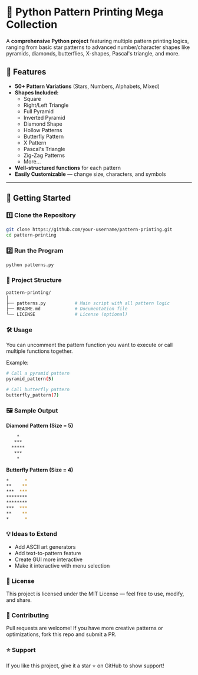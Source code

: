 # 🎨 Python Pattern Printing Mega Collection

A **comprehensive Python project** featuring multiple pattern printing logics, ranging from basic star patterns to advanced number/character shapes like pyramids, diamonds, butterflies, X-shapes, Pascal's triangle, and more.

## 📌 Features
- **50+ Pattern Variations** (Stars, Numbers, Alphabets, Mixed)
- **Shapes Included:**
  - Square
  - Right/Left Triangle
  - Full Pyramid
  - Inverted Pyramid
  - Diamond Shape
  - Hollow Patterns
  - Butterfly Pattern
  - X Pattern
  - Pascal's Triangle
  - Zig-Zag Patterns
  - More...
- **Well-structured functions** for each pattern
- **Easily Customizable** — change size, characters, and symbols

---

## 🚀 Getting Started

### 1️⃣ Clone the Repository
```bash
git clone https://github.com/your-username/pattern-printing.git
cd pattern-printing
```
### 2️⃣ Run the Program
```bash
python patterns.py
```
### 📂 Project Structure
```bash
pattern-printing/
│
├── patterns.py           # Main script with all pattern logic
├── README.md             # Documentation file
└── LICENSE               # License (optional)
```

### 🛠️ Usage
You can uncomment the pattern function you want to execute or call multiple functions together.

Example:
```bash
# Call a pyramid pattern
pyramid_pattern(5)

# Call butterfly pattern
butterfly_pattern(7)
```
### 🖼️ Sample Output
**Diamond Pattern (Size = 5)**
```bash
    *
   ***
  *****
   ***
    *
```
**Butterfly Pattern (Size = 4)**
```bash
*      *
**    **
***  ***
********
********
***  ***
**    **
*      *
```
### 💡 Ideas to Extend
- Add ASCII art generators
- Add text-to-pattern feature
- Create GUI more interactive
- Make it interactive with menu selection

### 📜 License
This project is licensed under the MIT License — feel free to use, modify, and share.


### 🤝 Contributing
Pull requests are welcome! If you have more creative patterns or optimizations, fork this repo and submit a PR.

### ⭐ Support
If you like this project, give it a star ⭐ on GitHub to show support!
